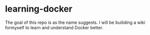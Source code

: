 # learning-docker

The goal of this repo is as the name suggests.  I will be builiding a wiki formyself to learn and understand Docker better. 

